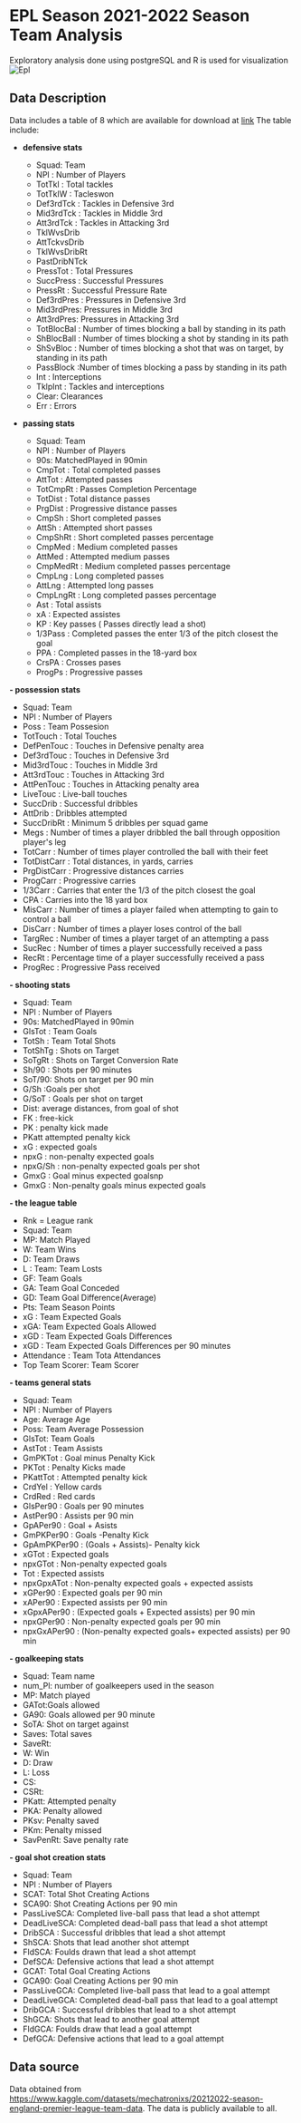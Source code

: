 # EPL Season 2021-2022 Season Team Analysis
Exploratory analysis done using postgreSQL and R is used for visualization
![Epl](https://cdnuploads.aa.com.tr/uploads/Contents/2021/05/19/thumbs_b_c_5a5fb63e4f1788db0d57d0d2340a3b13.jpg?v=223210)
## Data Description
Data includes a table of 8 which are available for download at [link]()
The table include:

- **defensive stats**
  - Squad: Team
  - NPl : Number of Players
  - TotTkl : Total tackles
  - TotTklW : Tacleswon
  - Def3rdTck : Tackles in Defensive 3rd
  - Mid3rdTck : Tackles in Middle 3rd
  - Att3rdTck : Tackles in Attacking 3rd
  - TklWvsDrib
  - AttTckvsDrib
  - TklWvsDribRt
  - PastDribNTck
  - PressTot : Total Pressures
  - SuccPress : Successful Pressures
  - PressRt : Successful Pressure Rate
  - Def3rdPres : Pressures in Defensive 3rd
  - Mid3rdPres: Pressures in Middle 3rd
  - Att3rdPres: Pressures in Attacking 3rd
  - TotBlocBal : Number of times blocking a ball by standing in its path
  - ShBlocBall : Number of times blocking a shot by standing in its path
  - ShSvBloc : Number of times blocking a shot that was on target, by standing in its path
  - PassBlock :Number of times blocking a pass by standing in its path
  - Int : Interceptions
  - TklpInt : Tackles and interceptions
  - Clear: Clearances
  - Err : Errors

- **passing  stats**
  - Squad: Team
  - NPl : Number of Players
  - 90s: MatchedPlayed in 90min
  - CmpTot : Total completed passes
  - AttTot : Attempted passes
  - TotCmpRt : Passes Completion Percentage
  - TotDist : Total distance passes
  - PrgDist : Progressive distance passes
  - CmpSh : Short completed passes
  - AttSh : Attempted short passes
  - CmpShRt : Short completed passes percentage
  - CmpMed : Medium completed passes
  - AttMed : Attempted medium passes
  - CmpMedRt : Medium completed passes percentage
  - CmpLng : Long completed passes
  - AttLng : Attempted long passes
  - CmpLngRt : Long completed passes percentage
  - Ast : Total assists
  - xA : Expected assistes
  - KP : Key passes ( Passes directly lead a shot)
  - 1/3Pass : Completed passes the enter 1/3 of the pitch closest the goal
  - PPA : Completed passes in the 18-yard box
  - CrsPA : Crosses pases
  - ProgPs : Progressive passes

**- possession stats**
  - Squad: Team
  - NPl : Number of Players
  - Poss : Team Possesion
  - TotTouch : Total Touches
  - DefPenTouc : Touches in Defensive penalty area
  - Def3rdTouc : Touches in Defensive 3rd
  - Mid3rdTouc : Touches in Middle 3rd
  - Att3rdTouc : Touches in Attacking 3rd
  - AttPenTouc : Touches in Attacking penalty area
  - LiveTouc : Live-ball touches
  - SuccDrib : Successful dribbles
  - AttDrib : Dribbles attempted
  - SuccDribRt : Minimum 5 dribbles per squad game
  - Megs : Number of times a player dribbled the ball through opposition player's leg
  - TotCarr : Number of times player controlled the ball with their feet
  - TotDistCarr : Total distances, in yards, carries
  - PrgDistCarr : Progressive distances carries
  - ProgCarr : Progressive carries
  - 1/3Carr : Carries that enter the 1/3 of the pitch closest the goal
  - CPA : Carries into the 18 yard box
  - MisCarr : Number of times a player failed when attempting to gain to control a ball
  - DisCarr : Number of times a player loses control of the ball
  - TargRec : Number of times a player target of an attempting a pass
  - SucRec : Number of times a player successfully received a pass
  - RecRt : Percentage time of a player successfully received a pass
  - ProgRec : Progressive Pass received

**- shooting stats**
  - Squad: Team
  - NPl : Number of Players
  - 90s: MatchedPlayed in 90min
  - GlsTot : Team Goals
  - TotSh : Team Total Shots
  - TotShTg : Shots on Target
  - SoTgRt : Shots on Target Conversion Rate
  - Sh/90 : Shots per 90 minutes
  - SoT/90: Shots on target per 90 min
  - G/Sh :Goals per shot
  - G/SoT : Goals per shot on target
  - Dist: average distances, from goal of shot
  - FK : free-kick
  - PK : penalty kick made
  - PKatt attempted penalty kick
  - xG : expected goals
  - npxG : non-penalty expected goals
  - npxG/Sh : non-penalty expected goals per shot
  - GmxG : Goal minus expected goalsnp
  - GmxG : Non-penalty goals minus expected goals

**- the league table**
  - Rnk = League rank
  - Squad: Team
  - MP: Match Played
  - W: Team Wins
  - D: Team Draws
  - L : Team: Team Losts
  - GF: Team Goals
  - GA: Team Goal Conceded
  - GD: Team Goal Difference(Average)
  - Pts: Team Season Points
  - xG : Team Expected Goals
  - xGA: Team Expected Goals Allowed
  - xGD : Team Expected Goals Differences
  - xGD : Team Expected Goals Differences per 90 minutes
  - Attendance : Team Tota Attendances
  - Top Team Scorer: Team Scorer

**- teams general stats**
  - Squad: Team
  - NPl : Number of Players
  - Age: Average Age
  - Poss: Team Average Possession
  - GlsTot: Team Goals
  - AstTot : Team Assists
  - GmPKTot : Goal minus Penalty Kick
  - PKTot : Penalty Kicks made
  - PKattTot : Attempted penalty kick
  - CrdYel : Yellow cards
  - CrdRed : Red cards
  - GlsPer90 : Goals per 90 minutes
  - AstPer90 : Assists per 90 min
  - GpAPer90 : Goal + Asists
  - GmPKPer90 : Goals -Penalty Kick
  - GpAmPKPer90 : (Goals + Assists)- Penalty kick
  - xGTot : Expected goals
  - npxGTot : Non-penalty expected goals
  - Tot : Expected assists
  - npxGpxATot : Non-penalty expected goals + expected assists
  - xGPer90 : Expected goals per 90 min
  - xAPer90 : Expected assists per 90 min
  - xGpxAPer90 : (Expected goals + Expected assists) per 90 min
  - npxGPer90 : Non-penalty expected goals per 90 min
  - npxGxAPer90 : (Non-penalty expected goals+ expected assists) per 90 min

**- goalkeeping stats**
  - Squad: Team name
  - num_Pl: number of goalkeepers used in the season
  - MP: Match played
  - GATot:Goals allowed
  - GA90: Goals allowed per 90 minute
  - SoTA: Shot on target against
  - Saves: Total saves
  - SaveRt:
  - W: Win
  - D: Draw
  - L: Loss
  - CS: 
  - CSRt:
  - PKatt: Attempted penalty
  - PKA: Penalty allowed
  - PKsv: Penalty saved
  - PKm: Penalty missed
  - SavPenRt: Save penalty rate

**- goal shot creation stats**
  - Squad: Team
  - NPl : Number of Players
  - SCAT: Total Shot Creating Actions
  - SCA90: Shot Creating Actions per 90 min
  - PassLiveSCA: Completed live-ball pass that lead a shot attempt
  - DeadLiveSCA: Completed dead-ball pass that lead a shot attempt
  - DribSCA : Successful dribbles that lead a shot attempt
  - ShSCA: Shots that lead another shot attempt
  - FldSCA: Foulds drawn that lead a shot attempt
  - DefSCA: Defensive actions that lead a shot attempt
  - GCAT: Total Goal Creating Actions
  - GCA90: Goal Creating Actions per 90 min
  - PassLiveGCA: Completed live-ball pass that lead to a goal attempt
  - DeadLiveGCA: Completed dead-ball pass that lead to a goal attempt
  - DribGCA : Successful dribbles that lead to a shot attempt
  - ShGCA: Shots that lead to another goal attempt
  - FldGCA: Foulds draw that lead a goal attempt
  - DefGCA: Defensive actions that lead to a goal attempt



## Data source
Data obtained from https://www.kaggle.com/datasets/mechatronixs/20212022-season-england-premier-league-team-data.
The data is publicly available to all.

